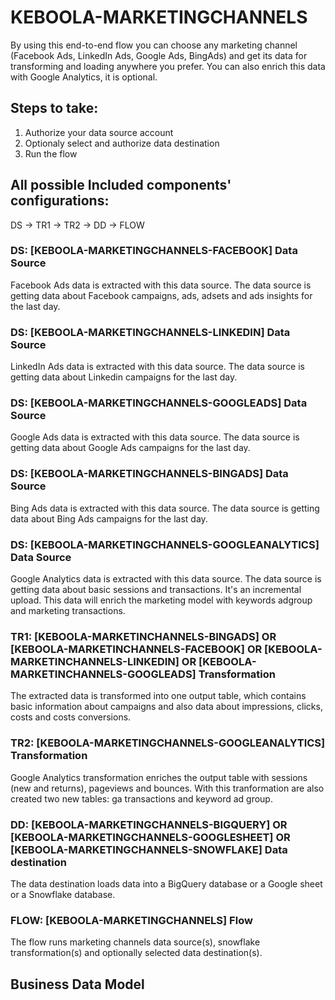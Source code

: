 # KEBOOLA-MARKETINGCHANNELS

By using this end-to-end flow you can choose any marketing channel (Facebook Ads, LinkedIn Ads, Google Ads, BingAds) and get its data for transforming and loading anywhere you prefer. You can also enrich this data with Google Analytics, it is optional.

## Steps to take:
1. Authorize your data source account
2. Optionaly select and authorize data destination
3. Run the flow

## All possible Included components' configurations:

DS -> TR1 -> TR2 -> DD -> FLOW


### DS: [KEBOOLA-MARKETINGCHANNELS-FACEBOOK] Data Source

Facebook Ads data is extracted with this data source. The data source is getting data about Facebook campaigns, ads, adsets and ads insights for the last day.

### DS: [KEBOOLA-MARKETINGCHANNELS-LINKEDIN] Data Source

LinkedIn Ads data is extracted with this data source. The data source is getting data about Linkedin campaigns for the last day.

### DS: [KEBOOLA-MARKETINGCHANNELS-GOOGLEADS] Data Source

Google Ads data is extracted with this data source. The data source is getting data about Google Ads campaigns for the last day.

### DS: [KEBOOLA-MARKETINGCHANNELS-BINGADS] Data Source

Bing Ads data is extracted with this data source. The data source is getting data about Bing Ads campaigns for the last day.

### DS: [KEBOOLA-MARKETINGCHANNELS-GOOGLEANALYTICS] Data Source

Google Analytics data is extracted with this data source. The data source is getting data about basic sessions and transactions. It's an incremental upload. This data will enrich the marketing model with keywords adgroup and marketing transactions.

### TR1: [KEBOOLA-MARKETINCHANNELS-BINGADS] OR [KEBOOLA-MARKETINCHANNELS-FACEBOOK] OR [KEBOOLA-MARKETINCHANNELS-LINKEDIN] OR [KEBOOLA-MARKETINCHANNELS-GOOGLEADS]  Transformation

The extracted data is transformed into one output table, which contains basic information about campaigns and also data about impressions, clicks, costs and costs conversions.

### TR2: [KEBOOLA-MARKETINGCHANNELS-GOOGLEANALYTICS] Transformation

Google Analytics transformation enriches the output table with sessions (new and returns), pageviews and bounces. With this tranformation are also created two new tables: ga transactions and keyword ad group.

### DD: [KEBOOLA-MARKETINGCHANNELS-BIGQUERY] OR [KEBOOLA-MARKETINGCHANNELS-GOOGLESHEET] OR [KEBOOLA-MARKETINGCHANNELS-SNOWFLAKE] Data destination

The data destination loads data into a BigQuery database or a Google sheet or a Snowflake database.

### FLOW: [KEBOOLA-MARKETINGCHANNELS] Flow

The flow runs marketing channels data source(s), snowflake transformation(s) and optionally selected data destination(s).

## Business Data Model




